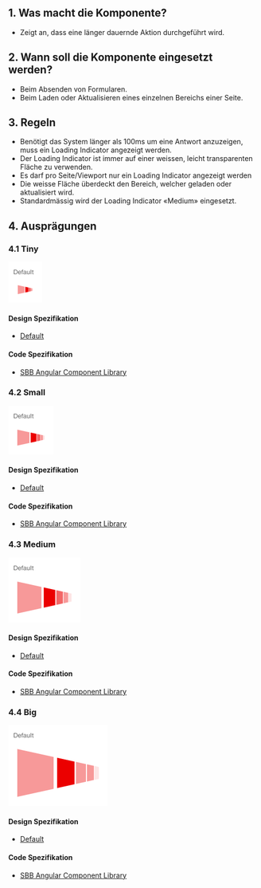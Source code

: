 ## 1. Was macht die Komponente?
* Zeigt an, dass eine länger dauernde Aktion durchgeführt wird.


## 2. Wann soll die Komponente eingesetzt werden?
* Beim Absenden von Formularen.
* Beim Laden oder Aktualisieren eines einzelnen Bereichs einer Seite.


## 3. Regeln
* Benötigt das System länger als 100ms um eine Antwort anzuzeigen, muss ein Loading Indicator angezeigt werden.
* Der Loading Indicator ist immer auf einer weissen, leicht transparenten Fläche zu verwenden.
* Es darf pro Seite/Viewport nur ein Loading Indicator angezeigt werden
* Die weisse Fläche überdeckt den Bereich, welcher geladen oder aktualisiert wird.
* Standardmässig wird der Loading Indicator «Medium» eingesetzt.


## 4. Ausprägungen
### 4.1 Tiny
![Darstellung der Komponente Ladeindikator in der Ausprägung winzig](https://raw.githubusercontent.com/sbb-design-systems/design-system-webapp-documentation/master/documentation/components/loadingindicator/images/Loadingindicator_Tiny.png 'class: image')

#### Design Spezifikation
*   [Default](https://www.sketch.com/s/58b25e4c-bf9c-4f74-973f-503538fcbea2/a/0KA7rO#Inspector)

#### Code Spezifikation
* [SBB Angular Component Library](https://angular.app.sbb.ch/angular/components/loading?variant=lean)

### 4.2 Small
![Darstellung der Komponente Ladeindikator in der Ausprägung klein](https://raw.githubusercontent.com/sbb-design-systems/design-system-webapp-documentation/master/documentation/components/loadingindicator/images/Loadingindicator_Small.png 'class: image')

#### Design Spezifikation
*   [Default](https://www.sketch.com/s/58b25e4c-bf9c-4f74-973f-503538fcbea2/a/lVRG54#Inspector)

#### Code Spezifikation
* [SBB Angular Component Library](https://angular.app.sbb.ch/angular/components/loading?variant=lean)

### 4.3 Medium 
![Darstellung der Komponente Ladeindikator in der Ausprägung mittelgross](https://raw.githubusercontent.com/sbb-design-systems/design-system-webapp-documentation/master/documentation/components/loadingindicator/images/Loadingindicator_Medium.png 'class: image')

#### Design Spezifikation
*   [Default](https://www.sketch.com/s/58b25e4c-bf9c-4f74-973f-503538fcbea2/a/kpKQ59#Inspector)

#### Code Spezifikation
* [SBB Angular Component Library](https://angular.app.sbb.ch/angular/components/loading?variant=lean)

### 4.4 Big
![Darstellung der Komponente Ladeindikator in der Ausprägung gross](https://raw.githubusercontent.com/sbb-design-systems/design-system-webapp-documentation/master/documentation/components/loadingindicator/images/Loadingindicator_Big.png 'class: image')

#### Design Spezifikation
*   [Default](https://www.sketch.com/s/58b25e4c-bf9c-4f74-973f-503538fcbea2/a/owMD5x#Inspector)

#### Code Spezifikation
* [SBB Angular Component Library](https://angular.app.sbb.ch/angular/components/loading?variant=lean)
